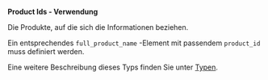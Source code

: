 **Product Ids - Verwendung**

Die Produkte, auf die sich die Informationen beziehen.

Ein entsprechendes `full_product_name` -Element mit passendem `product_id` muss definiert werden.

Eine weitere Beschreibung dieses Typs finden Sie unter [Typen](types/products-usage.de.md).
